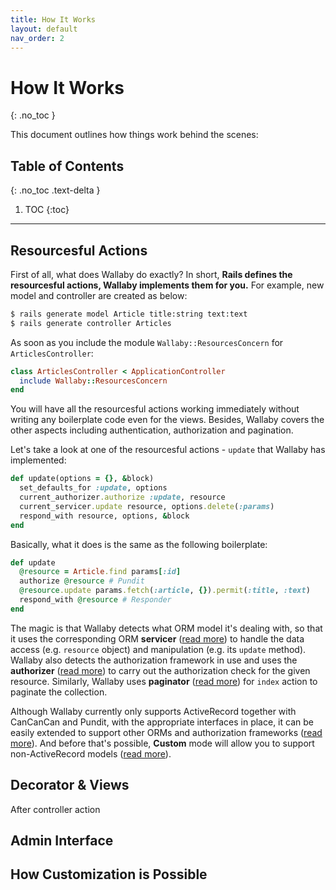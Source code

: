```yaml
---
title: How It Works
layout: default
nav_order: 2
---
```


# How It Works
{: .no_toc }

This document outlines how things work behind the scenes:

## Table of Contents
{: .no_toc .text-delta }

1. TOC
{:toc}

---

## Resourcesful Actions

First of all, what does Wallaby do exactly?
In short, **Rails defines the resourcesful actions, Wallaby implements them for you.**
For example, new model and controller are created as below:

```sh
$ rails generate model Article title:string text:text
$ rails generate controller Articles
```

As soon as you include the module `Wallaby::ResourcesConcern` for `ArticlesController`:

```ruby
class ArticlesController < ApplicationController
  include Wallaby::ResourcesConcern
end
```

You will have all the resourcesful actions working immediately without writing any boilerplate code even for the views.
Besides, Wallaby covers the other aspects including authentication, authorization and pagination.

Let's take a look at one of the resourcesful actions - `update` that Wallaby has implemented:

```ruby
def update(options = {}, &block)
  set_defaults_for :update, options
  current_authorizer.authorize :update, resource
  current_servicer.update resource, options.delete(:params)
  respond_with resource, options, &block
end
```

Basically, what it does is the same as the following boilerplate:

<a name="update-boilerplate"></a>

```ruby
def update
  @resource = Article.find params[:id]
  authorize @resource # Pundit
  @resource.update params.fetch(:article, {}).permit(:title, :text)
  respond_with @resource # Responder
end
```

The magic is that Wallaby detects what ORM model it's dealing with,
so that it uses the corresponding ORM **servicer** ([read more](???))
to handle the data access (e.g. `resource` object) and manipulation (e.g. its `update` method).
Wallaby also detects the authorization framework in use and
uses the **authorizer** ([read more](???)) to carry out the authorization check for the given resource.
Similarly, Wallaby uses **paginator** ([read more](???)) for `index` action to paginate the collection.

Although Wallaby currently only supports ActiveRecord together with CanCanCan and Pundit,
with the appropriate interfaces in place,
it can be easily extended to support other ORMs and authorization frameworks ([read more](???)).
And before that's possible, **Custom** mode will allow you to support non-ActiveRecord models  ([read more](???)).

## Decorator & Views

After controller action

## Admin Interface

## How Customization is Possible
